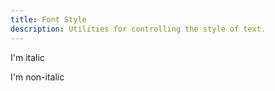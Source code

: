 ```yaml
---
title: Font Style
description: Utilities for controlling the style of text.
---
```

<div>
	<table-utility prefix="" property="font-style" class="mb-lg"></table-utility>
    <card-example>
		<div class="container h-full rounded-md bg-surface-1 p-24">
			<p class="font-sans italic border-b border-alpha-1 text-white mb-24 pb-24">I'm italic</p>
			<p class="font-sans non-italic text-white">I'm non-italic</p>
		</div>
    </card-example>
</div>